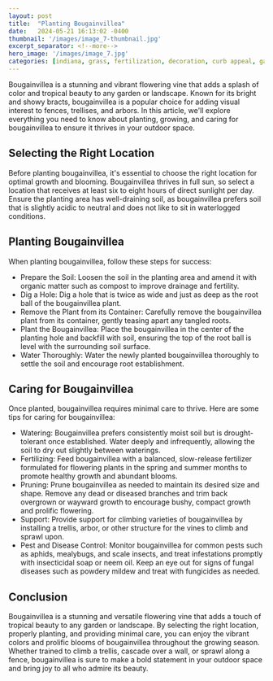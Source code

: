 ```yaml
---
layout: post
title:  "Planting Bougainvillea"
date:   2024-05-21 16:13:02 -0400
thumbnail: '/images/image_7-thumbnail.jpg'
excerpt_separator: <!--more-->
hero_image: '/images/image_7.jpg'
categories: [indiana, grass, fertilization, decoration, curb appeal, garden, flowers, recreation]
---
```

Bougainvillea is a stunning and vibrant flowering vine that adds a splash of color and tropical beauty to any garden or landscape. <!--more-->Known for its bright and showy bracts, bougainvillea is a popular choice for adding visual interest to fences, trellises, and arbors. In this article, we'll explore everything you need to know about planting, growing, and caring for bougainvillea to ensure it thrives in your outdoor space.

## Selecting the Right Location
Before planting bougainvillea, it's essential to choose the right location for optimal growth and blooming. Bougainvillea thrives in full sun, so select a location that receives at least six to eight hours of direct sunlight per day. Ensure the planting area has well-draining soil, as bougainvillea prefers soil that is slightly acidic to neutral and does not like to sit in waterlogged conditions.

## Planting Bougainvillea
When planting bougainvillea, follow these steps for success:
* Prepare the Soil: Loosen the soil in the planting area and amend it with organic matter such as compost to improve drainage and fertility.
* Dig a Hole: Dig a hole that is twice as wide and just as deep as the root ball of the bougainvillea plant.
* Remove the Plant from its Container: Carefully remove the bougainvillea plant from its container, gently teasing apart any tangled roots.
* Plant the Bougainvillea: Place the bougainvillea in the center of the planting hole and backfill with soil, ensuring the top of the root ball is level with the surrounding soil surface.
* Water Thoroughly: Water the newly planted bougainvillea thoroughly to settle the soil and encourage root establishment.

## Caring for Bougainvillea
Once planted, bougainvillea requires minimal care to thrive. Here are some tips for caring for bougainvillea:
* Watering: Bougainvillea prefers consistently moist soil but is drought-tolerant once established. Water deeply and infrequently, allowing the soil to dry out slightly between waterings.
* Fertilizing: Feed bougainvillea with a balanced, slow-release fertilizer formulated for flowering plants in the spring and summer months to promote healthy growth and abundant blooms.
* Pruning: Prune bougainvillea as needed to maintain its desired size and shape. Remove any dead or diseased branches and trim back overgrown or wayward growth to encourage bushy, compact growth and prolific flowering.
* Support: Provide support for climbing varieties of bougainvillea by installing a trellis, arbor, or other structure for the vines to climb and sprawl upon.
* Pest and Disease Control: Monitor bougainvillea for common pests such as aphids, mealybugs, and scale insects, and treat infestations promptly with insecticidal soap or neem oil. Keep an eye out for signs of fungal diseases such as powdery mildew and treat with fungicides as needed.

## Conclusion
Bougainvillea is a stunning and versatile flowering vine that adds a touch of tropical beauty to any garden or landscape. By selecting the right location, properly planting, and providing minimal care, you can enjoy the vibrant colors and prolific blooms of bougainvillea throughout the growing season. Whether trained to climb a trellis, cascade over a wall, or sprawl along a fence, bougainvillea is sure to make a bold statement in your outdoor space and bring joy to all who admire its beauty.
